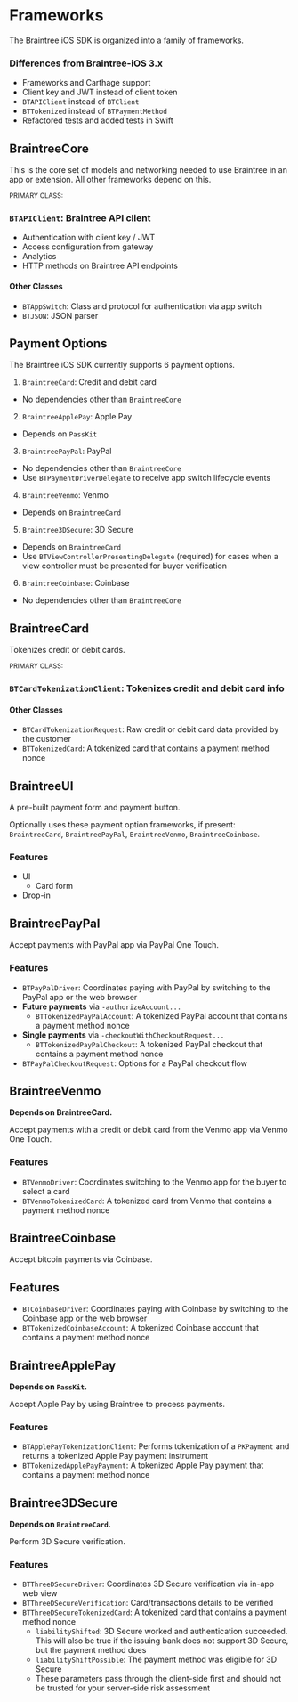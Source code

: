 # Frameworks

The Braintree iOS SDK is organized into a family of frameworks.

### Differences from Braintree-iOS 3.x
* Frameworks and Carthage support
* Client key and JWT instead of client token
* `BTAPIClient` instead of `BTClient`
* `BTTokenized` instead of `BTPaymentMethod`
* Refactored tests and added tests in Swift


## BraintreeCore

This is the core set of models and networking needed to use Braintree in an app or extension. All other frameworks depend on this.

<sub>PRIMARY CLASS:</sub>
### `BTAPIClient`: Braintree API client
* Authentication with client key / JWT
* Access configuration from gateway
* Analytics
* HTTP methods on Braintree API endpoints

#### Other Classes

* `BTAppSwitch`: Class and protocol for authentication via app switch
* `BTJSON`: JSON parser

## Payment Options

The Braintree iOS SDK currently supports 6 payment options.

1. `BraintreeCard`: Credit and debit card
  * No dependencies other than `BraintreeCore`
2. `BraintreeApplePay`: Apple Pay
  * Depends on `PassKit`
3. `BraintreePayPal`: PayPal
  * No dependencies other than `BraintreeCore`
  * Use `BTPaymentDriverDelegate` to receive app switch lifecycle events
4. `BraintreeVenmo`: Venmo
  * Depends on `BraintreeCard`
5. `Braintree3DSecure`: 3D Secure
  * Depends on `BraintreeCard`
  * Use `BTViewControllerPresentingDelegate` (required) for cases when a view controller must be presented for buyer verification
6. `BraintreeCoinbase`: Coinbase
  * No dependencies other than `BraintreeCore`


## BraintreeCard

Tokenizes credit or debit cards.

<sub>PRIMARY CLASS:</sub>
### `BTCardTokenizationClient`: Tokenizes credit and debit card info

#### Other Classes

* `BTCardTokenizationRequest`: Raw credit or debit card data provided by the customer
* `BTTokenizedCard`: A tokenized card that contains a payment method nonce


## BraintreeUI

A pre-built payment form and payment button.

Optionally uses these payment option frameworks, if present: `BraintreeCard`, `BraintreePayPal`, `BraintreeVenmo`, `BraintreeCoinbase`.

### Features

* UI
  * Card form
* Drop-in


## BraintreePayPal

Accept payments with PayPal app via PayPal One Touch.

### Features

* `BTPayPalDriver`: Coordinates paying with PayPal by switching to the PayPal app or the web browser
* **Future payments** via `-authorizeAccount...`
  * `BTTokenizedPayPalAccount`: A tokenized PayPal account that contains a payment method nonce
* **Single payments** via `-checkoutWithCheckoutRequest...`
  * `BTTokenizedPayPalCheckout`: A tokenized PayPal checkout that contains a payment method nonce
* `BTPayPalCheckoutRequest`: Options for a PayPal checkout flow


## BraintreeVenmo

**Depends on BraintreeCard.**

Accept payments with a credit or debit card from the Venmo app via Venmo One Touch.

### Features

* `BTVenmoDriver`: Coordinates switching to the Venmo app for the buyer to select a card
* `BTVenmoTokenizedCard`: A tokenized card from Venmo that contains a payment method nonce


## BraintreeCoinbase

Accept bitcoin payments via Coinbase.

## Features

* `BTCoinbaseDriver`: Coordinates paying with Coinbase by switching to the Coinbase app or the web browser
* `BTTokenizedCoinbaseAccount`: A tokenized Coinbase account that contains a payment method nonce


## BraintreeApplePay

**Depends on `PassKit`.**

Accept Apple Pay by using Braintree to process payments.

### Features

* `BTApplePayTokenizationClient`: Performs tokenization of a `PKPayment` and returns a tokenized Apple Pay payment instrument
* `BTTokenizedApplePayPayment`: A tokenized Apple Pay payment that contains a payment method nonce


## Braintree3DSecure

**Depends on `BraintreeCard`.**

Perform 3D Secure verification.

### Features

* `BTThreeDSecureDriver`: Coordinates 3D Secure verification via in-app web view
* `BTThreeDSecureVerification`: Card/transactions details to be verified
* `BTThreeDSecureTokenizedCard`: A tokenized card that contains a payment method nonce
  * `liabilityShifted`: 3D Secure worked and authentication succeeded. This will also be true if the issuing bank does not support 3D Secure, but the payment method does
  * `liabilityShiftPossible`: The payment method was eligible for 3D Secure
  * These parameters pass through the client-side first and should not be trusted for your server-side risk assessment

